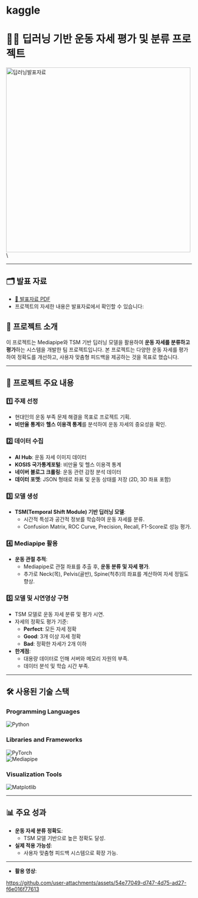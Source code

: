 # kaggle
# 🏋️‍♂️ 딥러닝 기반 운동 자세 평가 및 분류 프로젝트


<img src="https://github.com/user-attachments/assets/5ecea204-59f6-4500-90ea-24e3b4d83e2b" alt="딥러닝발표자료" width="500">\

---
## 🗂 발표 자료
- [📂 발표자료 PDF](https://github.com/tjehdgus/deep_learning/blob/main/%EB%B0%9C%ED%91%9C%EC%9E%90%EB%A3%8C.pdf)
- 프로젝트의 자세한 내용은 발표자료에서 확인할 수 있습니다:  
## 📖 프로젝트 소개

이 프로젝트는 Mediapipe와 TSM 기반 딥러닝 모델을 활용하여 **운동 자세를 분류하고 평가**하는 시스템을 개발한 팀 프로젝트입니다. 본 프로젝트는 다양한 운동 자세를 평가하여 정확도를 개선하고, 사용자 맞춤형 피드백을 제공하는 것을 목표로 했습니다.

---

## 📂 프로젝트 주요 내용

### 1️⃣ **주제 선정**
- 현대인의 운동 부족 문제 해결을 목표로 프로젝트 기획.
- **비만율 통계**와 **헬스 이용객 통계**를 분석하여 운동 자세의 중요성을 확인.

### 2️⃣ **데이터 수집**
- **AI Hub**: 운동 자세 이미지 데이터
- **KOSIS 국가통계포털**: 비만율 및 헬스 이용객 통계
- **네이버 블로그 크롤링**: 운동 관련 감정 분석 데이터
- **데이터 포맷**: JSON 형태로 좌표 및 운동 상태를 저장 (2D, 3D 좌표 포함)

### 3️⃣ **모델 생성**
- **TSM(Temporal Shift Module) 기반 딥러닝 모델**:
  - 시간적 특성과 공간적 정보를 학습하여 운동 자세를 분류.
  - Confusion Matrix, ROC Curve, Precision, Recall, F1-Score로 성능 평가.

### 4️⃣ **Mediapipe 활용**
- **운동 관절 추적**:
  - Mediapipe로 관절 좌표를 추출 후, **운동 분류 및 자세 평가**.
  - 추가로 Neck(목), Pelvis(골반), Spine(척추)의 좌표를 계산하여 자세 정밀도 향상.

### 5️⃣ **모델 및 시연영상 구현**
- TSM 모델로 운동 자세 분류 및 평가 시연.
- 자세의 정확도 평가 기준:
  - **Perfect**: 모든 자세 정확
  - **Good**: 3개 이상 자세 정확
  - **Bad**: 정확한 자세가 2개 이하
- **한계점**:
  - 대용량 데이터로 인해 서버와 메모리 자원의 부족.
  - 데이터 분석 및 학습 시간 부족.

---

## 🛠️ 사용된 기술 스택

### **Programming Languages**
![Python](https://img.shields.io/badge/Python-3776AB?style=for-the-badge&logo=python&logoColor=white)

### **Libraries and Frameworks**
![PyTorch](https://img.shields.io/badge/PyTorch-EE4C2C?style=for-the-badge&logo=pytorch&logoColor=white)  
![Mediapipe](https://img.shields.io/badge/Mediapipe-009688?style=for-the-badge&logo=mediapipe&logoColor=white)

### **Visualization Tools**
![Matplotlib](https://img.shields.io/badge/Matplotlib-11557C?style=for-the-badge)

---

## 📊 주요 성과
- **운동 자세 분류 정확도**:
  - TSM 모델 기반으로 높은 정확도 달성.
- **실제 적용 가능성**:
  - 사용자 맞춤형 피드백 시스템으로 확장 가능.

---
- **활용 영상**:


https://github.com/user-attachments/assets/54e77049-d747-4d75-ad27-f6e016f77613



